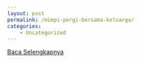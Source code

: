 ```yaml
---
layout: post
permalink: /mimpi-pergi-bersama-keluarga/
categories:
    - Uncategorized
---
```


[Baca Selengkapnya](/07)